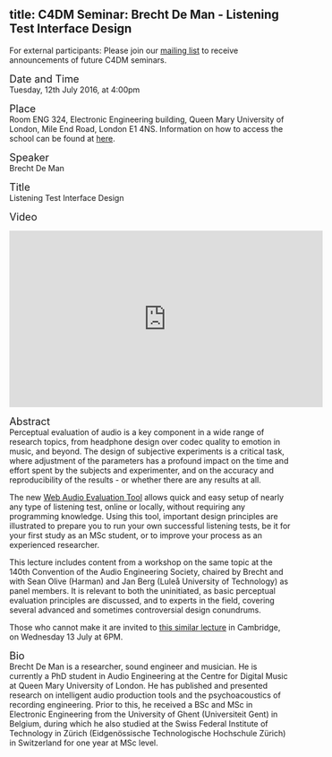 title: C4DM Seminar: Brecht De Man - Listening Test Interface Design
-----------------

<p>For external participants: Please join our <a href="/seminars.html">mailing list</a> to receive announcements of future C4DM seminars.</p>


<span style="font-size: 130%;">Date and Time</span></br>
Tuesday, 12th July 2016, at 4:00pm

<span style="font-size: 130%;">Place</span></br>
Room ENG 324, Electronic Engineering building, Queen Mary University of London, Mile End Road, London E1 4NS. Information on how to access the school can be found at <a href="http://www.eecs.qmul.ac.uk/contact-us/">here</a>.

<span style="font-size: 130%;">Speaker</span></br>
Brecht De Man

<span style="font-size: 130%;">Title</span></br>
Listening Test Interface Design

<span style="font-size: 130%;">Video</span></br>
<iframe width="560" height="315" src="https://www.youtube.com/embed/UnbSl1CVKm0?rel=0" frameborder="0" allowfullscreen></iframe>

<span style="font-size: 130%;">Abstract</span></br>
Perceptual evaluation of audio is a key component in a wide range of research topics, from headphone design over codec quality to emotion in music, and beyond. The design of subjective experiments is a critical task, where adjustment of the parameters has a profound impact on the time and effort spent by the subjects and experimenter, and on the accuracy and reproducibility of the results - or whether there are any results at all. 

The new <a href="https://github.com/BrechtDeMan/WebAudioEvaluationTool">Web Audio Evaluation Tool</a> allows quick and easy setup of nearly any type of listening test, online or locally, without requiring any programming knowledge. Using this tool, important design principles are illustrated to prepare you to run your own successful listening tests, be it for your first study as an MSc student, or to improve your process as an experienced researcher. 

This lecture includes content from a workshop on the same topic at the 140th Convention of the Audio Engineering Society, chaired by Brecht and with Sean Olive (Harman) and Jan Berg (Luleå University of Technology) as panel members. It is relevant to both the uninitiated, as basic perceptual evaluation principles are discussed, and to experts in the field, covering several advanced and sometimes controversial design conundrums. 

Those who cannot make it are invited to <a href="http://www.aes-uk.org/forthcoming-meetings/listening-test-interface-design/">this similar lecture</a> in Cambridge, on Wednesday 13 July at 6PM.

<span style="font-size: 130%;">Bio</span></br>
Brecht De Man is a researcher, sound engineer and musician. He is currently a PhD student in Audio Engineering at the Centre for Digital Music at Queen Mary University of London. He has published and presented research on intelligent audio production tools and the psychoacoustics of recording engineering. Prior to this, he received a BSc and MSc in Electronic Engineering from the University of Ghent (Universiteit Gent) in Belgium, during which he also studied at the Swiss Federal Institute of Technology in Zürich (Eidgenössische Technologische Hochschule Zürich) in Switzerland for one year at MSc level. 

